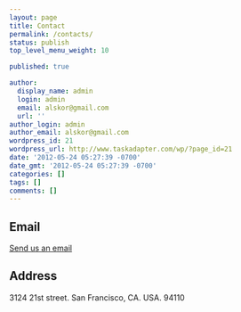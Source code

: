 ```yaml
---
layout: page
title: Contact
permalink: /contacts/
status: publish
top_level_menu_weight: 10

published: true

author:
  display_name: admin
  login: admin
  email: alskor@gmail.com
  url: ''
author_login: admin
author_email: alskor@gmail.com
wordpress_id: 21
wordpress_url: http://www.taskadapter.com/wp/?page_id=21
date: '2012-05-24 05:27:39 -0700'
date_gmt: '2012-05-24 05:27:39 -0700'
categories: []
tags: []
comments: []
---
```

## Email

<a href="mailto:{{ site.email }}">Send us an email</a>

## Address

3124 21st street.
San Francisco, CA. USA. 94110

